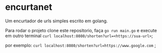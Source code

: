 # encurtanet

Um encurtador de urls simples escrito em golang.

Para rodar o projeto clone este repositorio, faça `go run main.go` e execute em outro terminal `curl localhost:8080/shorten?url=<https://sua-url>`;

por exemplo: `curl localhost:8080/shorten?url=https://www.google.com` ;
